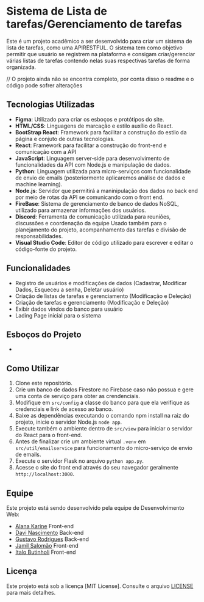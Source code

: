 # Sistema de Lista de tarefas/Gerenciamento de tarefas

Este é um projeto acadêmico a ser desenvolvido para criar um sistema de lista de tarefas, como uma APIRESTFUL. O sistema tem como objetivo permitir que usuário se registrem na plataforma e consigam criar/gerenciar várias listas de tarefas contendo nelas suas respectivas tarefas de forma organizada.

// O projeto ainda não se encontra completo, por conta disso o readme e o código pode sofrer alterações

## Tecnologias Utilizadas

- **Figma**: Utilizado para criar os esboços e protótipos do site.
- **HTML/CSS**: Linguagens de marcação e estilo auxílio do React.
- **BootStrap React**: Framework para facilitar a construção do estilo da página e conjuto de outras tecnologias.
- **React**: Framework para facilitar a construção do front-end e comunicação com a API
- **JavaScript**: Linguagem server-side para desenvolvimento de funcionalidades da API com Node.js e manipulação de dados.
- **Python**: Linguagem utilizada para micro-serviços com funcionalidade de envio de emails (posteriormente aplicaremos análise de dados e machine learning).
- **Node.js**: Servidor que permitirá a maninipulação dos dados no back end por meio de rotas da API se comunicando com o front end.
- **FireBase**: Sistema de gerenciamento de banco de dados NoSQL, utilizado para armazenar informações dos usuários.
- **Discord**: Ferramenta de comunicação utilizada para reuniões, discussões e coordenação da equipe Usado também para o planejamento do projeto, acompanhamento das tarefas e divisão de responsabilidades.
- **Visual Studio Code**: Editor de código utilizado para escrever e editar o código-fonte do projeto.

## Funcionalidades

- Registro de usuários e modificações de dados (Cadastrar, Modificar Dados, Esqueceu a senha, Deletar usuário)
- Criação de listas de tarefas e gerenciamento (Modificação e Deleção)
- Criação de tarefas e gerenciamento (Modificação e Deleção)
- Exibir dados vindos do banco para usuário
- Lading Page inicial para o sistema

## Esboços do Projeto

- 

## Como Utilizar

1. Clone este repositório.
2. Crie um banco de dados Firestore no Firebase caso não possua e gere uma conta de serviço para obter as crendenciais.
3. Modifique em `src/config` a classe do banco para que ela verifique as credenciais e link de acesso ao banco.
4. Baixe as dependências executando o comando npm install na raiz do projeto, inicie o servidor Node.js `node app`.
5. Execute também o ambiente dentro de `src/view` para iniciar o servidor do React para o front-end.
6. Antes de finalizar crie um ambiente virtual `.venv` em `src/util/emailservice` para funcionamento do micro-serviço de envio de emails.
7. Execute o servidor Flask no arquivo `python app.py`.
8. Acesse o site do front end através do seu navegador geralmente `http://localhost:3000`.

## Equipe

Este projeto está sendo desenvolvido pela equipe de Desenvolvimento Web:

- [Alana Karine](https://github.com/AlanaK2) Front-end
- [Davi Nascimento](https://github.com/zedark860) Back-end
- [Gustavo Rodrigues](https://github.com/Gvcrodrigues99) Back-end
- [Jamil Salomão](https://github.com/jamilsalomao) Front-end
- [Italo Butinholi](https://github.com/ItaloBM) Front-end

## Licença

Este projeto está sob a licença [MIT License]. Consulte o arquivo [LICENSE](LICENSE) para mais detalhes.
